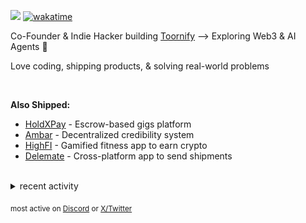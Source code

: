 ![](https://komarev.com/ghpvc/?username=dinxsh) [![wakatime](https://wakatime.com/badge/user/018cddd8-b17b-4e5f-a792-bed4da250ea7.svg)](https://wakatime.com/@018cddd8-b17b-4e5f-a792-bed4da250ea7)

Co-Founder & Indie Hacker building [Toornify](https://toornify.com) ⟶ Exploring Web3 & AI Agents 🔨  

Love coding, shipping products, & solving real-world problems  

<br>

**Also Shipped:**  
- [HoldXPay](https://holdxpay.com/) - Escrow-based gigs platform
- [Ambar](https://ambar.gg) - Decentralized credibility system 
- [HighFI](https://dorahacks.io/buidl/22115) - Gamified fitness app to earn crypto
- [Delemate](https://delemate.com) - Cross-platform app to send shipments  

<br>

<details>
<summary>recent activity</summary>

  
| Overview | Card |
|:--------:|:-------------------------:|
| ![Lines of Code & Base Introduction](assets/metrics.plugin.code.lines.svg) | ![Achievements](assets/metrics.plugin.achievements.svg) |


</details>

<sub>most active on [Discord](https://t.co/QPthpsZ1Qu) or [X/Twitter](https://x.com/dineshcodes)</sub>
